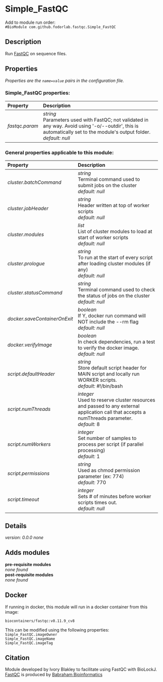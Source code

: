# Simple_FastQC
Add to module run order:                    
`#BioModule com.github.fodorlab.fastqc.Simple_FastQC`

## Description 
Run [FastQC](https://www.bioinformatics.babraham.ac.uk/projects/fastqc/) on sequence files.

## Properties 
*Properties are the `name=value` pairs in the configuration file.*                   

### Simple_FastQC properties: 
| Property| Description |
| :--- | :--- |
| *fastqc.param* | _string_ <br>Parameters used with FastQC; not validated in any way. Avoid using '-o/--outdir', this is automatically set to the module's output folder.<br>*default:*  *null* |

### General properties applicable to this module: 
| Property| Description |
| :--- | :--- |
| *cluster.batchCommand* | _string_ <br>Terminal command used to submit jobs on the cluster<br>*default:*  *null* |
| *cluster.jobHeader* | _string_ <br>Header written at top of worker scripts<br>*default:*  *null* |
| *cluster.modules* | _list_ <br>List of cluster modules to load at start of worker scripts<br>*default:*  *null* |
| *cluster.prologue* | _string_ <br>To run at the start of every script after loading cluster modules (if any)<br>*default:*  *null* |
| *cluster.statusCommand* | _string_ <br>Terminal command used to check the status of jobs on the cluster<br>*default:*  *null* |
| *docker.saveContainerOnExit* | _boolean_ <br>If Y, docker run command will NOT include the --rm flag<br>*default:*  *null* |
| *docker.verifyImage* | _boolean_ <br>In check dependencies, run a test to verify the docker image.<br>*default:*  *null* |
| *script.defaultHeader* | _string_ <br>Store default script header for MAIN script and locally run WORKER scripts.<br>*default:*  #!/bin/bash |
| *script.numThreads* | _integer_ <br>Used to reserve cluster resources and passed to any external application call that accepts a numThreads parameter.<br>*default:*  8 |
| *script.numWorkers* | _integer_ <br>Set number of samples to process per script (if parallel processing)<br>*default:*  1 |
| *script.permissions* | _string_ <br>Used as chmod permission parameter (ex: 774)<br>*default:*  770 |
| *script.timeout* | _integer_ <br>Sets # of minutes before worker scripts times out.<br>*default:*  *null* |

## Details 
_version: 0.0.0_ 
*none*

## Adds modules 
**pre-requisite modules**                    
*none found*                   
**post-requisite modules**                    
*none found*                   

## Docker 
If running in docker, this module will run in a docker container from this image:<br>
```
biocontainers/fastqc:v0.11.9_cv8
```
This can be modified using the following properties:<br>
`Simple_FastQC.imageOwner`<br>
`Simple_FastQC.imageName`<br>
`Simple_FastQC.imageTag`<br>

## Citation 
Module developed by Ivory Blakley to facilitate using FastQC with BioLockJ.                   
[FastQC](https://www.bioinformatics.babraham.ac.uk/projects/fastqc/) is produced by [Babraham Bioinformatics](https://www.bioinformatics.babraham.ac.uk/index.html)

